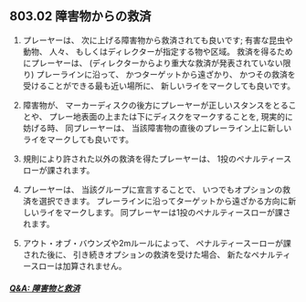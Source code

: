 ## 803.02 障害物からの救済

1. プレーヤーは、
次に上げる障害物から救済されても良いです;
有害な昆虫や動物、
人々、
もしくはディレクターが指定する物や区域。
救済を得るためにプレーヤーは、
(ディレクターからより重大な救済が発表されていない限り)
プレーラインに沿って、
かつターゲットから遠ざかり、
かつその救済を受けることができる最も近い場所に、
新しいライをマークしても良いです。

1. 障害物が、
マーカーディスクの後方にプレーヤーが正しいスタンスをとることや、
プレー地表面の上または下にディスクをマークすることを, 現実的に妨げる時、
同プレーヤーは、
当該障害物の直後のプレーライン上に新しいライをマークしても良いです。

1. 規則により許された以外の救済を得たプレーヤーは、
1投のペナルティースローが課されます。

1. プレーヤーは、
当該グループに宣言することで、
いつでもオプションの救済を選択できます。
プレーラインに沿ってターゲットから遠ざかる方向に新しいライをマークします。
同プレーヤーは1投のペナルティースローが課されます。

1. アウト・オブ・バウンズや2mルールによって、
ペナルティースーローが課された後に、
引き続きオプションの救済を受けた場合、
新たなペナルティースローは加算されません。

##### [Q&A: 障害物と救済](qa-obs)



